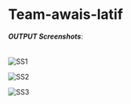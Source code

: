 # Team-awais-latif
***OUTPUT Screenshots***: <br /><br /><br />
![SS1](https://user-images.githubusercontent.com/34969521/76185509-31477280-61f1-11ea-9769-1e2e3bce7abf.JPG)

![SS2](https://user-images.githubusercontent.com/34969521/76185535-43291580-61f1-11ea-873f-d4f36469bfe3.JPG)

![SS3](https://user-images.githubusercontent.com/34969521/76185551-4fad6e00-61f1-11ea-9ffc-06f4c1ec1d56.JPG)

